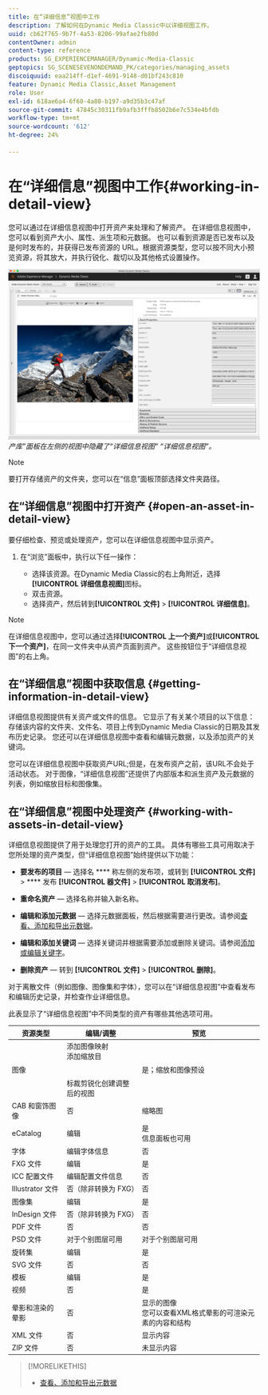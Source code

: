 ```yaml
---
title: 在“详细信息”视图中工作
description: 了解如何在Dynamic Media Classic中以详细视图工作。
uuid: cb62f765-9b7f-4a53-8206-99afae2fb80d
contentOwner: admin
content-type: reference
products: SG_EXPERIENCEMANAGER/Dynamic-Media-Classic
geptopics: SG_SCENESEVENONDEMAND_PK/categories/managing_assets
discoiquuid: eaa214ff-d1ef-4691-9148-d01bf243c810
feature: Dynamic Media Classic,Asset Management
role: User
exl-id: 618ae6a4-6f60-4a80-b197-a9d35b3c47af
source-git-commit: 47845c30311fb9afb3fffb8502b6e7c534e4bfdb
workflow-type: tm+mt
source-wordcount: '612'
ht-degree: 24%

---
```


# 在“详细信息”视图中工作{#working-in-detail-view}

您可以通过在详细信息视图中打开资产来处理和了解资产。 在详细信息视图中，您可以看到资产大小、属性、派生项和元数据。 也可以看到资源是否已发布以及是何时发布的，并获得已发布资源的 URL。根据资源类型，您可以按不同大小预览资源，将其放大，并执行锐化、裁切以及其他格式设置操作。

<!-- 

Comment Type: remark
Last Modified By: Rick Brough (rbrough@adobe.com)
Last Modified Date: 2018-06-14T13:52:46.623-0400

<p>as_detail_view_popup.png found in Downloads on local in folder "scene7-images"</p>

 -->

![“资](/help/assets/image_0.img.png)
*产库”面板在左侧的视图中隐藏了“详细信息视图” “详细信息视图”。*

>[!NOTE]
>
>要打开存储资产的文件夹，您可以在“信息”面板顶部选择文件夹路径。

## 在“详细信息”视图中打开资产 {#open-an-asset-in-detail-view}

要仔细检查、预览或处理资产，您可以在详细信息视图中显示资产。

1. 在“浏览”面板中，执行以下任一操作：

   * 选择该资源。在Dynamic Media Classic的右上角附近，选择&#x200B;**[!UICONTROL 详细信息视图]**&#x200B;图标。
   * 双击资源。
   * 选择资产，然后转到&#x200B;**[!UICONTROL 文件]** > **[!UICONTROL 详细信息]**。

>[!NOTE]
>
>在详细信息视图中，您可以通过选择&#x200B;**[!UICONTROL 上一个资产]**&#x200B;或&#x200B;**[!UICONTROL 下一个资产]**，在同一文件夹中从资产页面到资产。 这些按钮位于“详细信息视图”的右上角。

## 在“详细信息”视图中获取信息 {#getting-information-in-detail-view}

详细信息视图提供有关资产或文件的信息。 它显示了有关某个项目的以下信息：存储该内容的文件夹、文件名、项目上传到Dynamic Media Classic的日期及其发布历史记录。 您还可以在详细信息视图中查看和编辑元数据，以及添加资产的关键词。

您可以在详细信息视图中获取资产URL;但是，在发布资产之前，该URL不会处于活动状态。 对于图像，“详细信息视图”还提供了内部版本和派生资产及元数据的列表，例如缩放目标和图像集。

## 在“详细信息”视图中处理资产 {#working-with-assets-in-detail-view}

详细信息视图提供了用于处理您打开的资产的工具。 具体有哪些工具可用取决于您所处理的资产类型，但“详细信息视图”始终提供以下功能：

* **要发布的项目**  — 选择名 **** 称左侧的发布项，或转到 **[!UICONTROL 文件]**  >  **** 发布 **[!UICONTROL 器文件]**  >  **[!UICONTROL 取消发布]**。

* **重命名资产**  — 选择名称并输入新名称。

* **编辑和添加元数据**  — 选择元数据面板，然后根据需要进行更改。请参阅[查看、添加和导出元数据](/help/viewing-adding-exporting-metadata.md)。

* **编辑和添加关键词**  — 选择关键词并根据需要添加或删除关键词。请参阅[添加或编辑关键字](/help/viewing-adding-exporting-metadata.md)。

* **删除资产**  — 转到 **[!UICONTROL 文件]**  >  **[!UICONTROL 删除]**。

对于离散文件（例如图像、图像集和字体），您可以在“详细信息视图”中查看发布和编辑历史记录，并检查作业详细信息。

此表显示了“详细信息视图”中不同类型的资产有哪些其他选项可用。

| 资源类型 | 编辑/调整 | 预览 |
| --- | --- | --- |
| 图像 | 添加图像映射<br>添加缩放目<br><br><br>标裁剪锐化创建调整后的视图 | 是；缩放和图像预设 |
| CAB 和窗饰图像 | 否 | 缩略图 |
| eCatalog | 编辑 | 是<br>信息面板也可用 |
| 字体 | 编辑字体信息 | 否 |
| FXG 文件 | 编辑 | 是 |
| ICC 配置文件 | 编辑配置文件信息 | 否 |
| Illustrator 文件 | 否（除非转换为 FXG） | 否 |
| 图像集 | 编辑 | 是 |
| InDesign 文件 | 否（除非转换为 FXG） | 否 |
| PDF 文件 | 否 | 否 |
| PSD 文件 | 对于个别图层可用 | 对于个别图层可用 |
| 旋转集 | 编辑 | 是 |
| SVG 文件 | 否 | 否 |
| 模板 | 编辑 | 是 |
| 视频 | 否 | 是 |
| 晕影和渲染的晕影 | 否 | 显示的图像<br>您可以查看XML格式晕影的可渲染元素的内容和结构 |
| XML 文件 | 否 | 显示内容 |
| ZIP 文件 | 否 | 未显示内容 |

>[!MORELIKETHIS]
>
>* [查看、添加和导出元数据](viewing-adding-exporting-metadata.md#viewing_adding_and_exporting_metadata)


